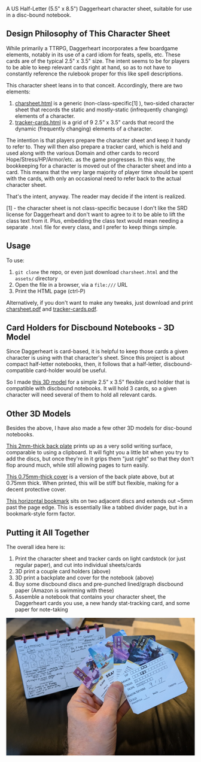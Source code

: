A US Half-Letter (5.5" x 8.5") Daggerheart character sheet, suitable for use in a disc-bound notebook.

## Design Philosophy of This Character Sheet

While primarily a TTRPG, Daggerheart incorporates a few boardgame elements, notably in its use of a
card idiom for feats, spells, etc. These cards are of the typical 2.5" x 3.5" size. The intent seems
to be for players to be able to keep relevant cards right at hand, so as to not have to constantly
reference the rulebook proper for this like spell descriptions.

This character sheet leans in to that conceit. Accordingly, there are two elements:

1. [charsheet.html](charsheet.html) is a generic (non-class-specific[1] ), two-sided character sheet
   that records the static and mostly-static (infrequently changing) elements of a character.
2. [tracker-cards.html](tracker-cards.html) is a grid of 9 2.5" x 3.5" cards that record the dynamic
   (frequently changing) elements of a character.

The intention is that players prepare the character sheet and keep it handy to refer to. They will
then also prepare a tracker card, which is held and used along with the various Domain and other
cards to record Hope/Stress/HP/Armor/etc. as the game progresses. In this way, the bookkeeping for a
character is moved out of the character sheet and into a card. This means that the very large
majority of player time should be spent with the cards, with only an occasional need to refer back
to the actual character sheet.

That's the intent, anyway. The reader may decide if the intent is realized.

[1] - the character sheet is not class-specific because I don't like the SRD license for Daggerheart
and don't want to agree to it to be able to lift the class text from it. Plus, embedding the class
text would mean needing a separate `.html` file for every class, and I prefer to keep things simple.

## Usage

To use:

1. `git clone` the repo, or even just download `charsheet.html` and the `assets/` directory
2. Open the file in a browser, via a `file:///` URL
3. Print the HTML page (ctrl-P)

Alternatively, if you don't want to make any tweaks, just download and print
[charsheet.pdf](pdf/charsheet.pdf) and [tracker-cards.pdf](pdf/tracker-cards.pdf).

## Card Holders for Discbound Notebooks - 3D Model

Since Daggerheart is card-based, it is helpful to keep those cards a given character is using
with that character's sheet. Since this project is about compact half-letter notebooks, then, it
follows that a half-letter, discbound-compatible card-holder would be useful.

So I made [this 3D
model](https://cad.onshape.com/documents/d331147663dd69d3663dd930/w/7be3bbca73f4233c333e50fd/e/643410635efd1b640a4e74b4?renderMode=0&uiState=686894d1e1723828ff52d3ab)
for a simple 2.5" x 3.5" flexible card holder that is compatible
with discbound notebooks. It will hold 3 cards, so a given character will need several of them to
hold all relevant cards.

## Other 3D Models

Besides the above, I have also made a few other 3D models for disc-bound notebooks.

[This 2mm-thick back
plate](https://cad.onshape.com/documents/5505ea7329ec1e8cba2426c4/w/84436b9c585ca8cf7dc2e4ac/e/3d3145a5980725337754c8cd)
prints up as a very solid writing surface, comparable to using a clipboard. It will fight you a
little bit when you try to add the discs, but once they're in it grips them "just right" so that
they don't flop around much, while still allowing pages to turn easily.

[This 0.75mm-thick
cover](https://cad.onshape.com/documents/f8f661f421c548fc65ea0b26/w/8aaffb41f5c480bc764f2828/e/06d77aec9bf6c64a84fcb9c2)
is a version of the back plate above, but at 0.75mm thick. When printed, this will be stiff but
flexible, making for a decent protective cover.

[This horizontal
bookmark](https://cad.onshape.com/documents/17570db548acda438b8d99d4/w/8ee36746cc3cfb89cfcfb844/e/2e9c309bc402fce69fa6f012)
sits on two adjacent discs and extends out ~5mm past the page edge. This is essentially like a
tabbed divider page, but in a bookmark-style form factor.

## Putting it All Together

The overall idea here is:

1. Print the character sheet and tracker cards on light cardstock (or just regular paper), and cut into
   individual sheets/cards
2. 3D print a couple card holders (above)
3. 3D print a backplate and cover for the notebook (above)
4. Buy some discbound discs and pre-punched lined/graph discbound paper (Amazon is swimming with these)
5. Assemble a notebook that contains your character sheet, the Daggerheart cards you use, a new handy
   stat-tracking card, and some paper for note-taking

![Just so](usage.jpg)
